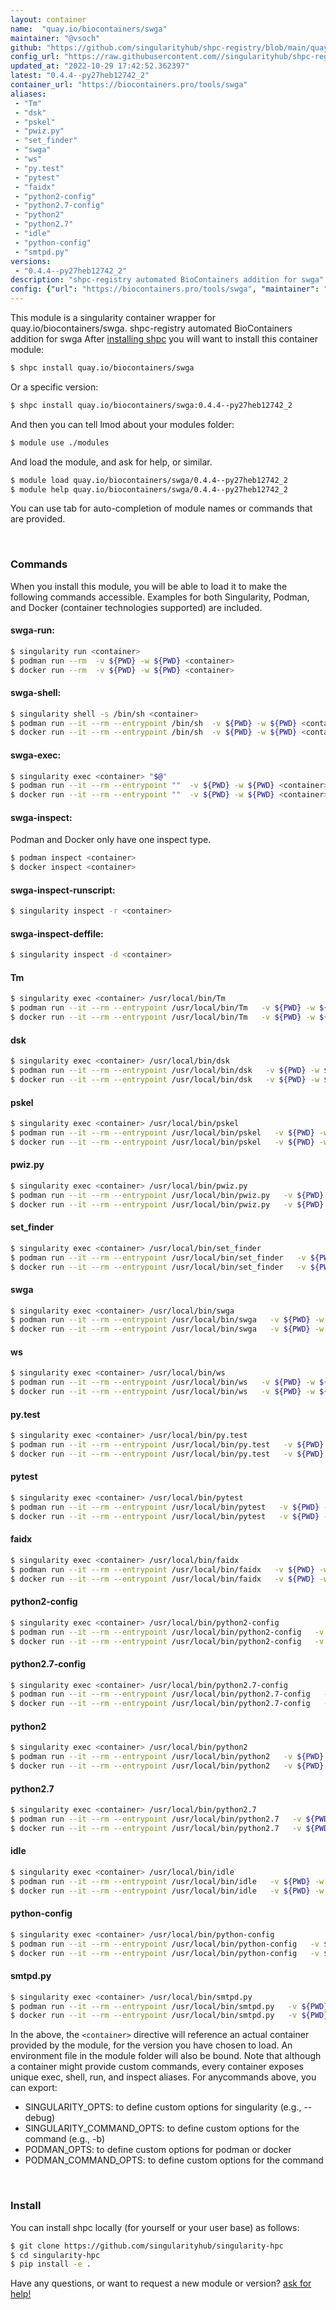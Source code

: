 ```yaml
---
layout: container
name:  "quay.io/biocontainers/swga"
maintainer: "@vsoch"
github: "https://github.com/singularityhub/shpc-registry/blob/main/quay.io/biocontainers/swga/container.yaml"
config_url: "https://raw.githubusercontent.com//singularityhub/shpc-registry/main/quay.io/biocontainers/swga/container.yaml"
updated_at: "2022-10-29 17:42:52.362397"
latest: "0.4.4--py27heb12742_2"
container_url: "https://biocontainers.pro/tools/swga"
aliases:
 - "Tm"
 - "dsk"
 - "pskel"
 - "pwiz.py"
 - "set_finder"
 - "swga"
 - "ws"
 - "py.test"
 - "pytest"
 - "faidx"
 - "python2-config"
 - "python2.7-config"
 - "python2"
 - "python2.7"
 - "idle"
 - "python-config"
 - "smtpd.py"
versions:
 - "0.4.4--py27heb12742_2"
description: "shpc-registry automated BioContainers addition for swga"
config: {"url": "https://biocontainers.pro/tools/swga", "maintainer": "@vsoch", "description": "shpc-registry automated BioContainers addition for swga", "latest": {"0.4.4--py27heb12742_2": "sha256:13a1c4e5d8855f93b4c0b2d5626ed32a9cb9c8d63884af1ef3da33e27795cb5e"}, "tags": {"0.4.4--py27heb12742_2": "sha256:13a1c4e5d8855f93b4c0b2d5626ed32a9cb9c8d63884af1ef3da33e27795cb5e"}, "docker": "quay.io/biocontainers/swga", "aliases": {"Tm": "/usr/local/bin/Tm", "dsk": "/usr/local/bin/dsk", "pskel": "/usr/local/bin/pskel", "pwiz.py": "/usr/local/bin/pwiz.py", "set_finder": "/usr/local/bin/set_finder", "swga": "/usr/local/bin/swga", "ws": "/usr/local/bin/ws", "py.test": "/usr/local/bin/py.test", "pytest": "/usr/local/bin/pytest", "faidx": "/usr/local/bin/faidx", "python2-config": "/usr/local/bin/python2-config", "python2.7-config": "/usr/local/bin/python2.7-config", "python2": "/usr/local/bin/python2", "python2.7": "/usr/local/bin/python2.7", "idle": "/usr/local/bin/idle", "python-config": "/usr/local/bin/python-config", "smtpd.py": "/usr/local/bin/smtpd.py"}}
---
```


This module is a singularity container wrapper for quay.io/biocontainers/swga.
shpc-registry automated BioContainers addition for swga
After [installing shpc](#install) you will want to install this container module:


```bash
$ shpc install quay.io/biocontainers/swga
```

Or a specific version:

```bash
$ shpc install quay.io/biocontainers/swga:0.4.4--py27heb12742_2
```

And then you can tell lmod about your modules folder:

```bash
$ module use ./modules
```

And load the module, and ask for help, or similar.

```bash
$ module load quay.io/biocontainers/swga/0.4.4--py27heb12742_2
$ module help quay.io/biocontainers/swga/0.4.4--py27heb12742_2
```

You can use tab for auto-completion of module names or commands that are provided.

<br>

### Commands

When you install this module, you will be able to load it to make the following commands accessible.
Examples for both Singularity, Podman, and Docker (container technologies supported) are included.

#### swga-run:

```bash
$ singularity run <container>
$ podman run --rm  -v ${PWD} -w ${PWD} <container>
$ docker run --rm  -v ${PWD} -w ${PWD} <container>
```

#### swga-shell:

```bash
$ singularity shell -s /bin/sh <container>
$ podman run --it --rm --entrypoint /bin/sh  -v ${PWD} -w ${PWD} <container>
$ docker run --it --rm --entrypoint /bin/sh  -v ${PWD} -w ${PWD} <container>
```

#### swga-exec:

```bash
$ singularity exec <container> "$@"
$ podman run --it --rm --entrypoint ""  -v ${PWD} -w ${PWD} <container> "$@"
$ docker run --it --rm --entrypoint ""  -v ${PWD} -w ${PWD} <container> "$@"
```

#### swga-inspect:

Podman and Docker only have one inspect type.

```bash
$ podman inspect <container>
$ docker inspect <container>
```

#### swga-inspect-runscript:

```bash
$ singularity inspect -r <container>
```

#### swga-inspect-deffile:

```bash
$ singularity inspect -d <container>
```


#### Tm

```bash
$ singularity exec <container> /usr/local/bin/Tm
$ podman run --it --rm --entrypoint /usr/local/bin/Tm   -v ${PWD} -w ${PWD} <container> -c " $@"
$ docker run --it --rm --entrypoint /usr/local/bin/Tm   -v ${PWD} -w ${PWD} <container> -c " $@"
```


#### dsk

```bash
$ singularity exec <container> /usr/local/bin/dsk
$ podman run --it --rm --entrypoint /usr/local/bin/dsk   -v ${PWD} -w ${PWD} <container> -c " $@"
$ docker run --it --rm --entrypoint /usr/local/bin/dsk   -v ${PWD} -w ${PWD} <container> -c " $@"
```


#### pskel

```bash
$ singularity exec <container> /usr/local/bin/pskel
$ podman run --it --rm --entrypoint /usr/local/bin/pskel   -v ${PWD} -w ${PWD} <container> -c " $@"
$ docker run --it --rm --entrypoint /usr/local/bin/pskel   -v ${PWD} -w ${PWD} <container> -c " $@"
```


#### pwiz.py

```bash
$ singularity exec <container> /usr/local/bin/pwiz.py
$ podman run --it --rm --entrypoint /usr/local/bin/pwiz.py   -v ${PWD} -w ${PWD} <container> -c " $@"
$ docker run --it --rm --entrypoint /usr/local/bin/pwiz.py   -v ${PWD} -w ${PWD} <container> -c " $@"
```


#### set_finder

```bash
$ singularity exec <container> /usr/local/bin/set_finder
$ podman run --it --rm --entrypoint /usr/local/bin/set_finder   -v ${PWD} -w ${PWD} <container> -c " $@"
$ docker run --it --rm --entrypoint /usr/local/bin/set_finder   -v ${PWD} -w ${PWD} <container> -c " $@"
```


#### swga

```bash
$ singularity exec <container> /usr/local/bin/swga
$ podman run --it --rm --entrypoint /usr/local/bin/swga   -v ${PWD} -w ${PWD} <container> -c " $@"
$ docker run --it --rm --entrypoint /usr/local/bin/swga   -v ${PWD} -w ${PWD} <container> -c " $@"
```


#### ws

```bash
$ singularity exec <container> /usr/local/bin/ws
$ podman run --it --rm --entrypoint /usr/local/bin/ws   -v ${PWD} -w ${PWD} <container> -c " $@"
$ docker run --it --rm --entrypoint /usr/local/bin/ws   -v ${PWD} -w ${PWD} <container> -c " $@"
```


#### py.test

```bash
$ singularity exec <container> /usr/local/bin/py.test
$ podman run --it --rm --entrypoint /usr/local/bin/py.test   -v ${PWD} -w ${PWD} <container> -c " $@"
$ docker run --it --rm --entrypoint /usr/local/bin/py.test   -v ${PWD} -w ${PWD} <container> -c " $@"
```


#### pytest

```bash
$ singularity exec <container> /usr/local/bin/pytest
$ podman run --it --rm --entrypoint /usr/local/bin/pytest   -v ${PWD} -w ${PWD} <container> -c " $@"
$ docker run --it --rm --entrypoint /usr/local/bin/pytest   -v ${PWD} -w ${PWD} <container> -c " $@"
```


#### faidx

```bash
$ singularity exec <container> /usr/local/bin/faidx
$ podman run --it --rm --entrypoint /usr/local/bin/faidx   -v ${PWD} -w ${PWD} <container> -c " $@"
$ docker run --it --rm --entrypoint /usr/local/bin/faidx   -v ${PWD} -w ${PWD} <container> -c " $@"
```


#### python2-config

```bash
$ singularity exec <container> /usr/local/bin/python2-config
$ podman run --it --rm --entrypoint /usr/local/bin/python2-config   -v ${PWD} -w ${PWD} <container> -c " $@"
$ docker run --it --rm --entrypoint /usr/local/bin/python2-config   -v ${PWD} -w ${PWD} <container> -c " $@"
```


#### python2.7-config

```bash
$ singularity exec <container> /usr/local/bin/python2.7-config
$ podman run --it --rm --entrypoint /usr/local/bin/python2.7-config   -v ${PWD} -w ${PWD} <container> -c " $@"
$ docker run --it --rm --entrypoint /usr/local/bin/python2.7-config   -v ${PWD} -w ${PWD} <container> -c " $@"
```


#### python2

```bash
$ singularity exec <container> /usr/local/bin/python2
$ podman run --it --rm --entrypoint /usr/local/bin/python2   -v ${PWD} -w ${PWD} <container> -c " $@"
$ docker run --it --rm --entrypoint /usr/local/bin/python2   -v ${PWD} -w ${PWD} <container> -c " $@"
```


#### python2.7

```bash
$ singularity exec <container> /usr/local/bin/python2.7
$ podman run --it --rm --entrypoint /usr/local/bin/python2.7   -v ${PWD} -w ${PWD} <container> -c " $@"
$ docker run --it --rm --entrypoint /usr/local/bin/python2.7   -v ${PWD} -w ${PWD} <container> -c " $@"
```


#### idle

```bash
$ singularity exec <container> /usr/local/bin/idle
$ podman run --it --rm --entrypoint /usr/local/bin/idle   -v ${PWD} -w ${PWD} <container> -c " $@"
$ docker run --it --rm --entrypoint /usr/local/bin/idle   -v ${PWD} -w ${PWD} <container> -c " $@"
```


#### python-config

```bash
$ singularity exec <container> /usr/local/bin/python-config
$ podman run --it --rm --entrypoint /usr/local/bin/python-config   -v ${PWD} -w ${PWD} <container> -c " $@"
$ docker run --it --rm --entrypoint /usr/local/bin/python-config   -v ${PWD} -w ${PWD} <container> -c " $@"
```


#### smtpd.py

```bash
$ singularity exec <container> /usr/local/bin/smtpd.py
$ podman run --it --rm --entrypoint /usr/local/bin/smtpd.py   -v ${PWD} -w ${PWD} <container> -c " $@"
$ docker run --it --rm --entrypoint /usr/local/bin/smtpd.py   -v ${PWD} -w ${PWD} <container> -c " $@"
```



In the above, the `<container>` directive will reference an actual container provided
by the module, for the version you have chosen to load. An environment file in the
module folder will also be bound. Note that although a container
might provide custom commands, every container exposes unique exec, shell, run, and
inspect aliases. For anycommands above, you can export:

 - SINGULARITY_OPTS: to define custom options for singularity (e.g., --debug)
 - SINGULARITY_COMMAND_OPTS: to define custom options for the command (e.g., -b)
 - PODMAN_OPTS: to define custom options for podman or docker
 - PODMAN_COMMAND_OPTS: to define custom options for the command

<br>

### Install

You can install shpc locally (for yourself or your user base) as follows:

```bash
$ git clone https://github.com/singularityhub/singularity-hpc
$ cd singularity-hpc
$ pip install -e .
```

Have any questions, or want to request a new module or version? [ask for help!](https://github.com/singularityhub/singularity-hpc/issues)